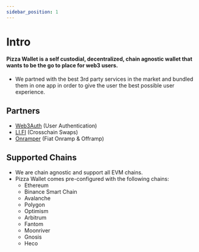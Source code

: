 ```yaml
---
sidebar_position: 1
---
```


# Intro

#### Pizza Wallet is a self custodial, decentralized, chain agnostic wallet that wants to be the go to place for web3 users.

- We partned with the best 3rd party services in the market and bundled them in one app in order to give the user the best possible user experience.

## Partners

- [Web3Auth](https://web3auth.io/) (User Authentication)
- [LI.FI](https://li.fi/) (Crosschain Swaps)
- [Onramper](https://onramper.com/) (Fiat Onramp & Offramp)

## Supported Chains

- We are chain agnostic and support all EVM chains.
- Pizza Wallet comes pre-configured with the following chains:
    - Ethereum
    - Binance Smart Chain
    - Avalanche
    - Polygon
    - Optimism
    - Arbitrum
    - Fantom
    - Moonriver
    - Gnosis
    - Heco
